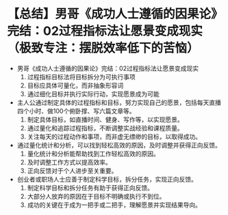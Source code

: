# 【总结】男哥《成功人士遵循的因果论》完结：02过程指标法让愿景变成现实（极致专注：摆脱效率低下的苦恼）

-   男哥《成功人士遵循的因果论》完结：02过程指标法让愿景变成现实
    1.  过程指标目标法将目标拆分为可执行事项
    2.  目标应具体可量化，而非抽象形容词
    3.  通过细化目标并执行实际行动，实现愿景成为可能
-   主人公通过制定具体的过程指标和目标，努力实现自己的愿景，包括每天直播四个小时、做100个俯卧撑、写六篇文章等。
    1.  制定具体目标，如直播时间、健身、写作等，以实现愿景。
    2.  通过量化和追踪过程指标，不断调整实战经验和课程质量。
    3.  关注每天的过程动作和事项，而非虚无缥缈的目标，以取得成功。
-   通过量化统计和分析，可以找到轻松高效的原因，及时调整并获得正向反馈。
    1.  量化统计和分析能帮助找到工作轻松高效的原因。
    2.  及时调整工作方式以提高效率。
    3.  正向反馈对于个人进步至关重要。
-   创业者或职场人士应善于制定科学目标，拆分任务，实现正向反馈。
    1.  制定科学目标和拆分任务有助于获得正向反馈。
    2.  大部分人放弃的原因在于目标不明确或执行不到位。
    3.  成功的关键在于成为一把手或二把手，理解愿景并实现结果导向。